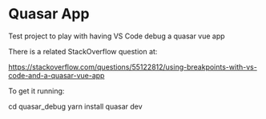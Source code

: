 # Quasar App

Test project to play with having VS Code debug a quasar vue app

There is a related StackOverflow question at:

https://stackoverflow.com/questions/55122812/using-breakpoints-with-vs-code-and-a-quasar-vue-app

To get it running:

cd quasar_debug
yarn install
quasar dev
